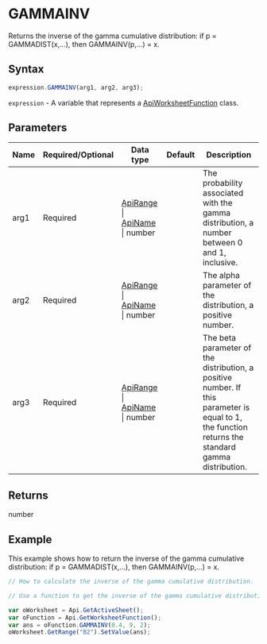 # GAMMAINV

Returns the inverse of the gamma cumulative distribution: if p = GAMMADIST(x,...), then GAMMAINV(p,...) = x.

## Syntax

```javascript
expression.GAMMAINV(arg1, arg2, arg3);
```

`expression` - A variable that represents a [ApiWorksheetFunction](../ApiWorksheetFunction.md) class.

## Parameters

| **Name** | **Required/Optional** | **Data type** | **Default** | **Description** |
| ------------- | ------------- | ------------- | ------------- | ------------- |
| arg1 | Required | [ApiRange](../../ApiRange/ApiRange.md) \| [ApiName](../../ApiName/ApiName.md) \| number |  | The probability associated with the gamma distribution, a number between 0 and 1, inclusive. |
| arg2 | Required | [ApiRange](../../ApiRange/ApiRange.md) \| [ApiName](../../ApiName/ApiName.md) \| number |  | The alpha parameter of the distribution, a positive number. |
| arg3 | Required | [ApiRange](../../ApiRange/ApiRange.md) \| [ApiName](../../ApiName/ApiName.md) \| number |  | The beta parameter of the distribution, a positive number. If this parameter is equal to 1, the function returns the standard gamma distribution. |

## Returns

number

## Example

This example shows how to return the inverse of the gamma cumulative distribution: if p = GAMMADIST(x,...), then GAMMAINV(p,...) = x.

```javascript editor-xlsx
// How to calculate the inverse of the gamma cumulative distribution.

// Use a function to get the inverse of the gamma cumulative distribution.

var oWorksheet = Api.GetActiveSheet();
var oFunction = Api.GetWorksheetFunction();
var ans = oFunction.GAMMAINV(0.4, 9, 2);
oWorksheet.GetRange("B2").SetValue(ans);
```
